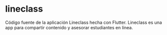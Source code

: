# lineclass

Código fuente de la aplicación Lineclass hecha con Flutter.
Lineclass es una app para compartir contenido y asesorar estudiantes en línea.


